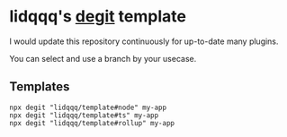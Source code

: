 # lidqqq's [degit](https://github.com/Rich-Harris/degit) template

I would update this repository continuously for up-to-date many plugins.

You can select and use a branch by your usecase.

## Templates

```
npx degit "lidqqq/template#node" my-app
npx degit "lidqqq/template#ts" my-app
npx degit "lidqqq/template#rollup" my-app
```
